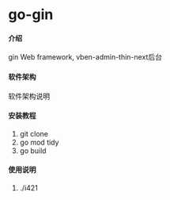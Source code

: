 # go-gin

#### 介绍
gin Web framework, vben-admin-thin-next后台

#### 软件架构
软件架构说明


#### 安装教程

1.  git clone 
2.  go mod tidy
3.  go build

#### 使用说明

1.  ./i421
